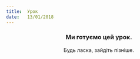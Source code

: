 ```yaml
---
title:  Урок
date:   13/01/2018
---
```


### <center>Ми готуємо цей урок.</center>
<center>Будь ласка, зайдіть пізніше.</center>